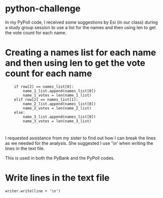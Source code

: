# python-challenge

In my PyPoll code, I received some suggestions by Esi (in our class) during a study group session to use a list for the names and then using len to get the vote count for each name.

#
# Creating a names list for each name and then using len to get the vote count for each name
        if row[2] == names_list[0]:
            name_1_list.append(names_list[0])
            name_1_votes = len(name_1_list)
        elif row[2] == names_list[1]:
            name_2_list.append(names_list[0])
            name_2_votes = len(name_2_list)
        else:
            name_3_list.append(names_list[0])
            name_3_votes = len(name_3_list)
#


I requested assistance from my sister to find out how I can break the lines as we needed for the analysis. She suggested I use '\n' when writing the lines in the text file.

This is used in both the PyBank and the PyPoll codes.

#
# Write lines in the text file
    writer.write(line + '\n')

